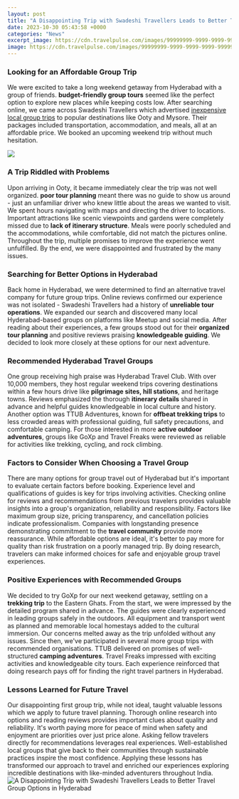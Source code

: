 ```yaml
---
layout: post
title: "A Disappointing Trip with Swadeshi Travellers Leads to Better Travel Group Options in Hyderabad"
date: 2023-10-30 05:43:58 +0000
categories: "News"
excerpt_image: https://cdn.travelpulse.com/images/99999999-9999-9999-9999-999999999999/cf1e4a68-0ed5-e611-9aa9-0050568e420d/630x355.jpg
image: https://cdn.travelpulse.com/images/99999999-9999-9999-9999-999999999999/cf1e4a68-0ed5-e611-9aa9-0050568e420d/630x355.jpg
---
```


### Looking for an Affordable Group Trip
We were excited to take a long weekend getaway from Hyderabad with a group of friends. **budget-friendly group tours** seemed like the perfect option to explore new places while keeping costs low. After searching online, we came across Swadeshi Travellers which advertised [inexpensive local group trips](https://thetopnews.github.io/a-comprehensive-guide-to-mastering-the-aviator-game/)  to popular destinations like Ooty and Mysore. Their packages included transportation, accommodation, and meals, all at an affordable price. We booked an upcoming weekend trip without much hesitation.

![](https://technofaq.org/wp-content/uploads/2018/10/21944_7079-1024x640.jpg)
### A Trip Riddled with Problems  
Upon arriving in Ooty, it became immediately clear the trip was not well organized. **poor tour planning** meant there was no guide to show us around - just an unfamiliar driver who knew little about the areas we wanted to visit. We spent hours navigating with maps and directing the driver to locations. Important attractions like scenic viewpoints and gardens were completely missed due to **lack of itinerary structure**. Meals were poorly scheduled and the accommodations, while comfortable, did not match the pictures online. Throughout the trip, multiple promises to improve the experience went unfulfilled. By the end, we were disappointed and frustrated by the many issues.
### Searching for Better Options in Hyderabad
Back home in Hyderabad, we were determined to find an alternative travel company for future group trips. Online reviews confirmed our experience was not isolated - Swadeshi Travellers had a history of **unreliable tour operations**. We expanded our search and discovered many local Hyderabad-based groups on platforms like Meetup and social media. After reading about their experiences, a few groups stood out for their **organized tour planning** and positive reviews praising **knowledgeable guiding**. We decided to look more closely at these options for our next adventure.  
### Recommended Hyderabad Travel Groups
One group receiving high praise was Hyderabad Travel Club. With over 10,000 members, they host regular weekend trips covering destinations within a few hours drive like **pilgrimage sites, hill stations**, and heritage towns. Reviews emphasized the thorough **itinerary details** shared in advance and helpful guides knowledgeable in local culture and history. Another option was TTUB Adventures, known for **offbeat trekking trips** to less crowded areas with professional guiding, full safety precautions, and comfortable camping. For those interested in more **active outdoor adventures**, groups like GoXp and Travel Freaks were reviewed as reliable for activities like trekking, cycling, and rock climbing.      
### Factors to Consider When Choosing a Travel Group 
There are many options for group travel out of Hyderabad but it's important to evaluate certain factors before booking. Experience level and qualifications of guides is key for trips involving activities. Checking online for reviews and recommendations from previous travelers provides valuable insights into a group's organization, reliability and responsibility. Factors like maximum group size, pricing transparency, and cancellation policies indicate professionalism. Companies with longstanding presence demonstrating commitment to the **travel community** provide more reassurance. While affordable options are ideal, it's better to pay more for quality than risk frustration on a poorly managed trip. By doing research, travelers can make informed choices for safe and enjoyable group travel experiences.
### Positive Experiences with Recommended Groups  
We decided to try GoXp for our next weekend getaway, settling on a **trekking trip** to the Eastern Ghats. From the start, we were impressed by the detailed program shared in advance. The guides were clearly experienced in leading groups safely in the outdoors. All equipment and transport went as planned and memorable local homestays added to the cultural immersion. Our concerns melted away as the trip unfolded without any issues. Since then, we've participated in several more group trips with recommended organisations. TTUB delivered on promises of well-structured **camping adventures**. Travel Freaks impressed with exciting activities and knowledgeable city tours. Each experience reinforced that doing research pays off for finding the right travel partners in Hyderabad. 
### Lessons Learned for Future Travel  
Our disappointing first group trip, while not ideal, taught valuable lessons which we apply to future travel planning. Thorough online research into options and reading reviews provides important clues about quality and reliability. It's worth paying more for peace of mind when safety and enjoyment are priorities over just price alone. Asking fellow travelers directly for recommendations leverages real experiences. Well-established local groups that give back to their communities through sustainable practices inspire the most confidence. Applying these lessons has transformed our approach to travel and enriched our experiences exploring incredible destinations with like-minded adventurers throughout India.
![A Disappointing Trip with Swadeshi Travellers Leads to Better Travel Group Options in Hyderabad](https://cdn.travelpulse.com/images/99999999-9999-9999-9999-999999999999/cf1e4a68-0ed5-e611-9aa9-0050568e420d/630x355.jpg)